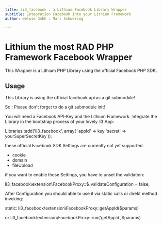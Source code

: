 ```yaml
---
title: li3_facebook : a Lithium Facebook Library Wrapper
subtitle: Integration Facebook into your Lithium Framework
author: weluse GmbH : Marc Schwering

---
```


Lithium the most RAD PHP Framework Facebook Wrapper
===================================================

This Wrapper is a Lithium PHP Library using the official Facebook PHP SDK.

Usage
-----

This Library is using the official facebook api as a git submodule!

So : Please don't forget to do a git submodule init!

You will need a Facebook API-Key and the Lithium Framework.
Integrate the Library in the bootstrap process of your lovely li3 App:

Libraries::add('li3_facebook', array(
	'appId' => key
	'secret' => yourSuperSecretKey
));

these official Facebook SDK Settings are currently not yet supported.
 - cookie
 - domain
 - fileUpload

if you want to enable those Settings, you have to unset the validation:

li3_facebook\extension\FacebookProxy::$_validateConfiguration = false;

After Configuration you should able to use it via static calls or direkt method invoking:

static:
li3_facebook\extension\FacebookProxy::getAppId($params)

or
li3_facebook\extension\FacebookProxy::run('getAppId',$params)